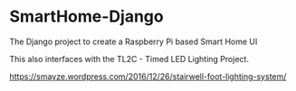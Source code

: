 # SmartHome-Django
The Django project to create a Raspberry Pi based Smart Home UI

This also interfaces with the TL2C - Timed LED Lighting Project.

https://smayze.wordpress.com/2016/12/26/stairwell-foot-lighting-system/

